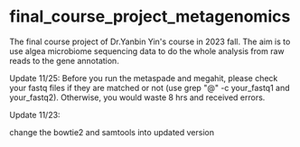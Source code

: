 # final_course_project_metagenomics
The final course project of Dr.Yanbin Yin's course in 2023 fall. The aim is to use algea microbiome sequencing data to do the whole analysis from raw reads to the gene annotation.


Update 11/25:
Before you run the metaspade and megahit, please check your fastq files if they are matched or not (use grep "@" -c your_fastq1 and your_fastq2).
Otherwise, you would waste 8 hrs and received errors.


Update 11/23:

change the bowtie2 and samtools into updated version
